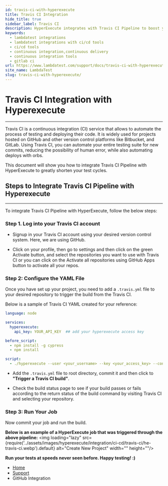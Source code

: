 ```yaml
---
id: travis-ci-with-hyperexecute
title: Travis CI Integration
hide_title: true
sidebar_label: Travis CI
description: HyperExecute integrates with Travis CI Pipeline to boost your go-to market delivery. Perform automated cross browser testing with LambdaTest to ensure your development code renders seamlessly through an online Selenium grid providing 10000+ real browsers running through machines.
keywords:
  - lambdatest integrations
  - lambdatest integrations with ci/cd tools
  - ci/cd tools
  - continuous integration,continuous delivery
  - continuous integration tools
  - gitlab ci
url: https://www.lambdatest.com/support/docs/travis-ci-with-hyperexecute/
site_name: LambdaTest
slug: travis-ci-with-hyperexecute/
---
```


<script type="application/ld+json"
      dangerouslySetInnerHTML={{ __html: JSON.stringify({
       "@context": "https://schema.org",
        "@type": "BreadcrumbList",
        "itemListElement": [{
          "@type": "ListItem",
          "position": 1,
          "name": "LambdaTest",
          "item": "https://www.lambdatest.com"
        },{
          "@type": "ListItem",
          "position": 2,
          "name": "Support",
          "item": "https://www.lambdatest.com/support/docs/"
        },{
          "@type": "ListItem",
          "position": 3,
          "name": "Travis CI Pipeline Integration",
          "item": "https://www.lambdatest.com/support/docs/travis-ci-with-hyperexecute/"
        }]
      })
    }}
></script>

# Travis CI Integration with Hyperexecute
* * *

Travis CI is a continuous integration (CI) service that allows to automate the process of testing and deploying their code. It is widely used for projects hosted on GitHub and other version control platforms like Bitbucket, and GitLab.
Using Travis CI, you can automate your entire testing suite for new commits, reducing the possibility of human error, while also automating deploys with orbs.

This document will show you how to integrate Travis CI Pipeline with HyperExecute to greatly shorten your test cycles.

## Steps to Integrate Travis CI Pipeline with Hyperexecute

***

To integrate Travis CI Pipeline with HyperExecute, follow the below steps: 
### Step 1. Log into your Travis CI account

- Signup in your Travis CI account using your desired version control system. Here, we are using GitHub.

- Click on your profile, then go to settings and then click on the green Activate button, and select the repositories you want to use with Travis CI or you can click on the Activate all repositories using GitHub Apps button to activate all your repos.

### Step 2: Configure the YAML File

Once you have set up your project, you need to add a `.travis.yml` file to your desired repository to trigger the build from the Travis CI.

Below is a sample of Travis CI YAML created for your reference:

```yaml
language: node

services:
  hyperexecute:
    api_key: YOUR_API_KEY  ## add your hyperexecute access key

before_script:
  - npm install -g cypress
  - npm install

script:
  - ./hyperexecute --user <your_username> --key <your_access_key> --config <RELATIVE_PATH_OF_YOUR_YAML_FILE_name>
```
- Add the `.travis.yml` file to root directory, commit it and then click to **"Trigger a Travis CI build"**.

- Check the build status page to see if your build passes or fails according to the return status of the build command by visiting Travis CI and selecting your repository.


### Step 3: Run Your Job

Now commit your job and run the build.
<!-- - Once your changes are made and your configuration is valid, you may commit and re-run the pipeline by clicking the **Save and Run** button. 

<img loading="lazy" src={require('../assets/images/hyperexecute/main/circle-ci-run.png').default} alt="Create New Project" width="" height=""/>

- A modal will pop up, and you will see the option to commit on the branch you are working from, or you can choose to create a new branch for the commit.

<img loading="lazy" src={require('../assets/images/hyperexecute/main/circle-commit.png').default} alt="Create New Project" width="" height=""/>
<p></p> -->


**Below is an example of a HyperExecute job that was triggered through the above pipeline:**
<img loading="lazy" src={require('../assets/images/hyperexecute/integration/ci-cd/travis-ci/he-travis-ci.webp').default} alt="Create New Project" width="" height=""/>

>
**Run your tests at speeds never seen before. Happy testing! :)**

<nav aria-label="breadcrumbs">
  <ul className="breadcrumbs">
    <li className="breadcrumbs__item">
      <a className="breadcrumbs__link" href="https://www.lambdatest.com">
        Home
      </a>
    </li>
    <li className="breadcrumbs__item">
      <a className="breadcrumbs__link" target="_self" href="https://www.lambdatest.com/support/docs/">
        Support
      </a>
    </li>
    <li className="breadcrumbs__item breadcrumbs__item--active">
      <span className="breadcrumbs__link">
        GitHub Integration
      </span>
    </li>
  </ul>
</nav>